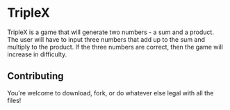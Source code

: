 # TripleX

TripleX is a game that will generate two numbers - a sum and a product. The user will have to input three numbers that add up to the sum and multiply to the product. If the three numbers are correct, then the game will increase in difficulty.

## Contributing

You're welcome to download, fork, or do whatever else legal with all the files!
